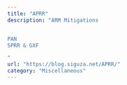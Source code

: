 ```yaml
---
title: "APRR"
description: "ARM Mitigations


PAN
SPRR & GXF

"
url: "https://blog.siguza.net/APRR/"
category: "Miscellaneous"
---
```

